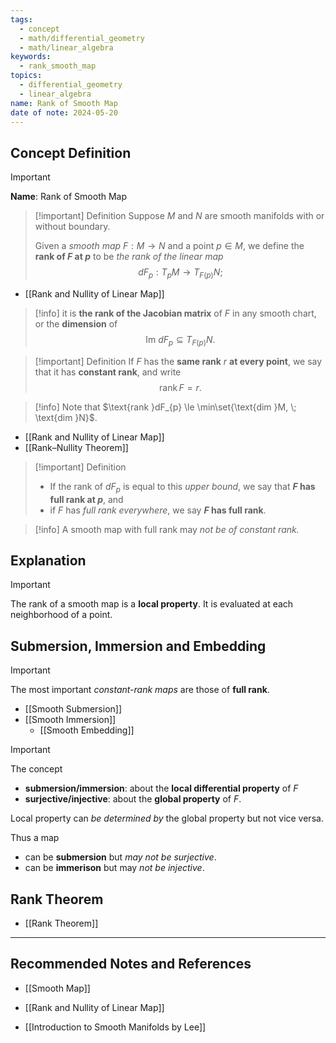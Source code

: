 ```yaml
---
tags:
  - concept
  - math/differential_geometry
  - math/linear_algebra
keywords:
  - rank_smooth_map
topics:
  - differential_geometry
  - linear_algebra
name: Rank of Smooth Map
date of note: 2024-05-20
---
```


## Concept Definition

>[!important]
>**Name**: Rank of Smooth Map

>[!important] Definition
>Suppose $M$ and $N$ are smooth manifolds with or without boundary. 
>
>Given a *smooth map* $F: M \rightarrow N$ and a point $p \in M$, we define the **rank of $F$ at $p$** to be *the rank of the linear map* $$dF_p: T_{p}M \rightarrow T_{F(p)}N;$$

- [[Rank and Nullity of Linear Map]]

>[!info]
>it is **the rank of the Jacobian matrix** of $F$ in any smooth chart, or the **dimension** of $$\text{Im }dF_p \subseteq T_{F(p)}N.$$ 


>[!important] Definition
>If $F$ has the **same rank** $r$ **at every point**, we say that it has **constant rank**, and write $$\text{rank}\,F = r.$$

>[!info]
>Note that $\text{rank }dF_{p} \le \min\set{\text{dim }M, \; \text{dim }N}$. 

- [[Rank and Nullity of Linear Map]]
- [[Rank–Nullity Theorem]]

>[!important] Definition
>- If the rank of $dF_p$ is equal to this *upper bound*, we say that **$F$ has full rank at $p$**, and 
>- if $F$ has *full rank everywhere*, we say **$F$ has full rank**.

>[!info]
>A smooth map with full rank may *not be of constant rank.*

## Explanation

>[!important]
>The rank of a smooth map is a **local property**. It is evaluated at each neighborhood of a point. 



## Submersion, Immersion and Embedding

>[!important] 
>The most important *constant-rank maps* are those of **full rank**. 

- [[Smooth Submersion]]
- [[Smooth Immersion]]
	- [[Smooth Embedding]]

>[!important] 
>The concept
>- **submersion/immersion**: about the **local differential property** of $F$ 
>- **surjective/injective**:  about the **global property** of $F$.  
>  
>Local property can *be determined by* the global property but not vice versa. 
>
>Thus a map 
>- can be **submersion** but *may not be surjective*.  
>- can be **immerison** but may *not be injective*. 

## Rank Theorem

- [[Rank Theorem]]





-----------
##  Recommended Notes and References


- [[Smooth Map]]

- [[Rank and Nullity of Linear Map]]

- [[Introduction to Smooth Manifolds by Lee]]